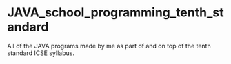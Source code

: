 # JAVA_school_programming_tenth_standard
All of the JAVA programs made by me as part of and on top of the tenth standard ICSE syllabus.
